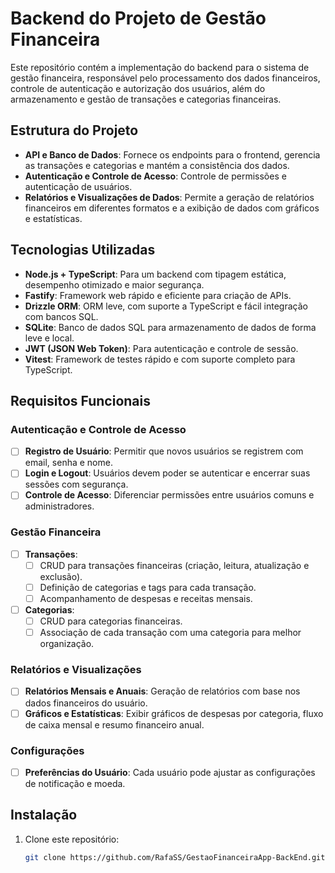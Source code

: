 # Backend do Projeto de Gestão Financeira

Este repositório contém a implementação do backend para o sistema de gestão financeira, responsável pelo processamento dos dados financeiros, controle de autenticação e autorização dos usuários, além do armazenamento e gestão de transações e categorias financeiras. 

## Estrutura do Projeto

- **API e Banco de Dados**: Fornece os endpoints para o frontend, gerencia as transações e categorias e mantém a consistência dos dados.
- **Autenticação e Controle de Acesso**: Controle de permissões e autenticação de usuários.
- **Relatórios e Visualizações de Dados**: Permite a geração de relatórios financeiros em diferentes formatos e a exibição de dados com gráficos e estatísticas.

## Tecnologias Utilizadas

- **Node.js + TypeScript**: Para um backend com tipagem estática, desempenho otimizado e maior segurança.
- **Fastify**: Framework web rápido e eficiente para criação de APIs.
- **Drizzle ORM**: ORM leve, com suporte a TypeScript e fácil integração com bancos SQL.
- **SQLite**: Banco de dados SQL para armazenamento de dados de forma leve e local.
- **JWT (JSON Web Token)**: Para autenticação e controle de sessão.
- **Vitest**: Framework de testes rápido e com suporte completo para TypeScript.

## Requisitos Funcionais

### Autenticação e Controle de Acesso
- [ ] **Registro de Usuário**: Permitir que novos usuários se registrem com email, senha e nome.
- [ ] **Login e Logout**: Usuários devem poder se autenticar e encerrar suas sessões com segurança.
- [ ] **Controle de Acesso**: Diferenciar permissões entre usuários comuns e administradores.

### Gestão Financeira
- [ ] **Transações**: 
  - [ ] CRUD para transações financeiras (criação, leitura, atualização e exclusão).
  - [ ] Definição de categorias e tags para cada transação.
  - [ ] Acompanhamento de despesas e receitas mensais.

- [ ] **Categorias**: 
  - [ ] CRUD para categorias financeiras.
  - [ ] Associação de cada transação com uma categoria para melhor organização.

### Relatórios e Visualizações
- [ ] **Relatórios Mensais e Anuais**: Geração de relatórios com base nos dados financeiros do usuário.
- [ ] **Gráficos e Estatísticas**: Exibir gráficos de despesas por categoria, fluxo de caixa mensal e resumo financeiro anual.

### Configurações
- [ ] **Preferências do Usuário**: Cada usuário pode ajustar as configurações de notificação e moeda.

## Instalação

1. Clone este repositório:
   ```bash
   git clone https://github.com/RafaSS/GestaoFinanceiraApp-BackEnd.git
